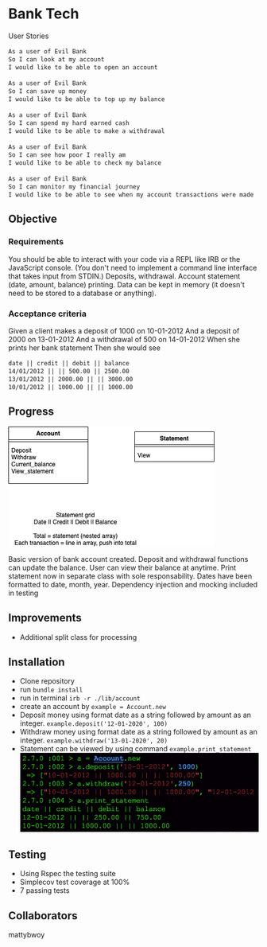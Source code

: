 # Bank Tech

User Stories

```
As a user of Evil Bank
So I can look at my account
I would like to be able to open an account

As a user of Evil Bank
So I can save up money
I would like to be able to top up my balance

As a user of Evil Bank
So I can spend my hard earned cash
I would like to be able to make a withdrawal

As a user of Evil Bank
So I can see how poor I really am
I would like to be able to check my balance

As a user of Evil Bank
So I can monitor my financial journey
I would like to be able to see when my account transactions were made

```

## Objective
### Requirements
You should be able to interact with your code via a REPL like IRB or the JavaScript console. (You don't need to implement a command line interface that takes input from STDIN.)
Deposits, withdrawal.
Account statement (date, amount, balance) printing.
Data can be kept in memory (it doesn't need to be stored to a database or anything).

### Acceptance criteria
Given a client makes a deposit of 1000 on 10-01-2012
And a deposit of 2000 on 13-01-2012
And a withdrawal of 500 on 14-01-2012
When she prints her bank statement
Then she would see

```
date || credit || debit || balance
14/01/2012 || || 500.00 || 2500.00
13/01/2012 || 2000.00 || || 3000.00
10/01/2012 || 1000.00 || || 1000.00
```

## Progress
![](images/Bank.png)

Basic version of bank account created.
Deposit and withdrawal functions can update the balance. User can view their balance at anytime.
Print statement now in separate class with sole responsability.
Dates have been formatted to date, month, year.
Dependency injection and mocking included in testing

## Improvements
- Additional split class for processing

## Installation
- Clone repository
- run ```bundle install```
- run in terminal ```irb -r ./lib/account```
- create an account by ```example = Account.new```
- Deposit money using format date as a string followed by amount as an integer. ```example.deposit('12-01-2020', 100)```
- Withdraw money using format date as a string followed by amount as an integer. ```example.withdraw('13-01-2020', 20)```
- Statement can be viewed by using command ```example.print_statement```
![](images/screenshot_bank.png)

## Testing
- Using Rspec the testing suite
- Simplecov test coverage at 100%
- 7 passing tests

## Collaborators
mattybwoy